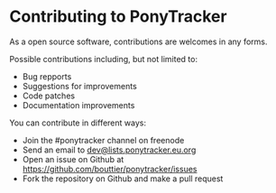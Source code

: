 Contributing to PonyTracker
===========================

As a open source software, contributions are welcomes in any forms.

Possible contributions including, but not limited to:

  * Bug repports
  * Suggestions for improvements
  * Code patches
  * Documentation improvements

You can contribute in different ways:

  * Join the #ponytracker channel on freenode
  * Send an email to dev@lists.ponytracker.eu.org
  * Open an issue on Github at https://github.com/bouttier/ponytracker/issues
  * Fork the repository on Github and make a pull request
